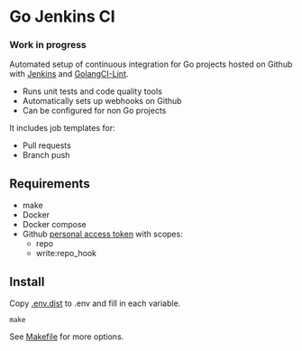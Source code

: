 # Go Jenkins CI

### Work in progress

Automated setup of continuous integration for Go projects hosted on Github with [Jenkins](https://jenkins.io/) and [GolangCI-Lint](https://github.com/golangci/golangci-lint).

- Runs unit tests and code quality tools
- Automatically sets up webhooks on Github
- Can be configured for non Go projects

It includes job templates for:
- Pull requests
- Branch push

## Requirements
* make
* Docker
* Docker compose
* Github [personal access token](https://github.com/settings/tokens) with scopes:
  * repo
  * write:repo_hook

## Install

Copy [.env.dist](.env.dist) to .env and fill in each variable.

```
make
```

See [Makefile](./Makefile) for more options.
